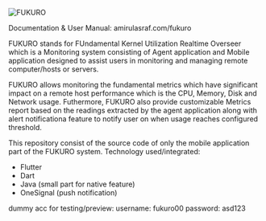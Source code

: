 ![FUKURO](http://139.59.233.99:5002/res/images/fukuro%20name.png)

Documentation & User Manual: amirulasraf.com/fukuro

FUKURO stands for FUndamental Kernel Utilization Realtime Overseer which is a Monitoring system consisting of Agent application and Mobile application designed to assist users in monitoring and managing remote computer/hosts or servers. 

FUKURO allows monitoring the fundamental metrics which have significant impact on a remote host performance which is the CPU, Memory, Disk and Network usage. Futhermore, FUKURO also provide customizable Metrics report based on the readings extracted by the agent application along with alert notificationa feature to notify user on when usage reaches configured threshold.

This repository consist of the source code of only the mobile application part of the FUKURO system.
Technology used/integrated:
- Flutter
- Dart
- Java (small part for native feature)
- OneSignal (push notification)

dummy acc for testing/preview:
username: fukuro00
password: asd123
